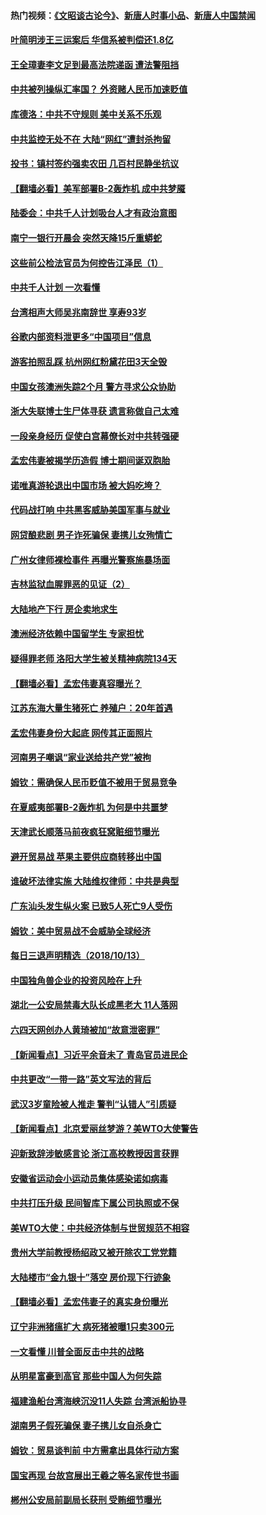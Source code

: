 #### 热门视频：[《文昭谈古论今》](https://github.com/gfw-breaker/wenzhao/blob/master/README.md)、[新唐人时事小品](https://github.com/gfw-breaker/ntdtv-comedy/blob/master/README.md)、[新唐人中国禁闻](https://github.com/gfw-breaker/ntdtv-news/blob/master/README.md)

#### [叶简明涉王三运案后 华信系被判偿还1.8亿](../pages/nsc413/n10784257.md) 

#### [王全璋妻李文足到最高法院递函 遭法警阻挡](../pages/nsc413/n10784126.md) 

#### [中共被列操纵汇率国？ 外资赌人民币加速贬值](../pages/nsc413/n10784164.md) 

#### [库德洛：中共不守规则 美中关系不乐观](../pages/nsc413/n10783682.md) 

#### [中共监控无处不在 大陆“网红”遭封杀拘留](../pages/nsc413/n10783783.md) 

#### [投书：镇村签约强卖农田 几百村民静坐抗议](../pages/nsc413/n10784016.md) 

#### [【翻墙必看】美军部署B-2轰炸机 成中共梦魇](../pages/nsc413/n10783535.md) 

#### [陆委会：中共千人计划吸台人才有政治意图](../pages/nsc413/n10783800.md) 

#### [南宁一银行开晨会 突然天降15斤重蟒蛇](../pages/nsc413/n10783808.md) 

#### [这些前公检法官员为何控告江泽民（1）](../pages/nsc413/n10781793.md) 

#### [中共千人计划 一次看懂](../pages/nsc413/n10783689.md) 

#### [台湾相声大师吴兆南辞世 享寿93岁](../pages/nsc413/n10783518.md) 

#### [谷歌内部资料泄更多“中国项目”信息](../pages/nsc413/n10783142.md) 

#### [游客拍照乱踩 杭州网红粉黛花田3天全毁](../pages/nsc413/n10783462.md) 

#### [中国女孩澳洲失踪2个月 警方寻求公众协助](../pages/nsc413/n10783452.md) 

#### [浙大失联博士生尸体寻获 遗言称做自己太难](../pages/nsc413/n10783417.md) 

#### [一段亲身经历 促使白宫幕僚长对中共转强硬](../pages/nsc413/n10783404.md) 

#### [孟宏伟妻被揭学历造假 博士期间诞双胞胎](../pages/nsc413/n10783343.md) 

#### [诺唯真游轮退出中国市场 被大妈吃垮？](../pages/nsc413/n10783382.md) 

#### [代码战打响 中共黑客威胁美国军事与就业](../pages/nsc413/n10783324.md) 

#### [网贷酿悲剧 男子诈死骗保 妻携儿女殉情亡](../pages/nsc413/n10783186.md) 

#### [广州女律师裸检事件 再曝光警察施暴场面](../pages/nsc413/n10783159.md) 

#### [吉林监狱血腥罪恶的见证（2）](../pages/nsc413/n10774358.md) 

#### [大陆地产下行 房企卖地求生](../pages/nsc413/n10782792.md) 

#### [澳洲经济依赖中国留学生 专家担忧](../pages/nsc413/n10783174.md) 

#### [疑得罪老师 洛阳大学生被关精神病院134天](../pages/nsc413/n10783132.md) 

#### [【翻墙必看】孟宏伟妻真容曝光？](../pages/nsc413/n10782167.md) 

#### [江苏东海大量生猪死亡 养殖户：20年首遇](../pages/nsc413/n10782803.md) 

#### [孟宏伟妻身份大起底 网传其正面照片](../pages/nsc413/n10782349.md) 

#### [河南男子嘲讽“家业送给共产党”被拘](../pages/nsc413/n10782743.md) 

#### [姆钦：需确保人民币贬值不被用于贸易竞争](../pages/nsc413/n10782198.md) 

#### [在夏威夷部署B-2轰炸机 为何是中共噩梦](../pages/nsc413/n10781674.md) 

#### [天津武长顺落马前夜疯狂窝赃细节曝光](../pages/nsc413/n10782275.md) 

#### [避开贸易战 苹果主要供应商转移出中国](../pages/nsc413/n10781823.md) 

#### [谁破坏法律实施 大陆维权律师：中共是典型](../pages/nsc413/n10782080.md) 

#### [广东汕头发生纵火案 已致5人死亡9人受伤](../pages/nsc413/n10782265.md) 

#### [姆钦：美中贸易战不会威胁全球经济](../pages/nsc413/n10782089.md) 

#### [每日三退声明精选（2018/10/13）](../pages/nsc413/n10782102.md) 

#### [中国独角兽企业的投资风险在上升](../pages/nsc413/n10781873.md) 

#### [湖北一公安局禁毒大队长成黑老大 11人落网](../pages/nsc413/n10781952.md) 

#### [六四天网创办人黄琦被加“故意泄密罪”](../pages/nsc413/n10781750.md) 

#### [【新闻看点】习近平余音未了 青岛官员进民企](../pages/nsc413/n10781547.md) 

#### [中共更改“一带一路”英文写法的背后](../pages/nsc413/n10781696.md) 

#### [武汉3岁童险被人推走 警判“认错人”引质疑](../pages/nsc413/n10781802.md) 

#### [【新闻看点】北京爱丽丝梦游？美WTO大使警告](../pages/nsc413/n10781549.md) 

#### [迎新致辞涉敏感言论 浙江高校教授因言获罪](../pages/nsc413/n10781659.md) 

#### [安徽省运动会小运动员集体感染诺如病毒](../pages/nsc413/n10781689.md) 

#### [中共打压升级 民间智库下属公司执照或不保](../pages/nsc413/n10781592.md) 

#### [美WTO大使：中共经济体制与世贸规范不相容](../pages/nsc413/n10781260.md) 

#### [贵州大学前教授杨绍政又被开除农工党党籍](../pages/nsc413/n10781460.md) 

#### [大陆楼市“金九银十”落空 房价现下行迹象](../pages/nsc413/n10780850.md) 

#### [【翻墙必看】孟宏伟妻子的真实身份曝光](../pages/nsc413/n10780659.md) 

#### [辽宁非洲猪瘟扩大 病死猪被曝1只卖300元](../pages/nsc413/n10781018.md) 

#### [一文看懂  川普全面反击中共的战略](../pages/nsc413/n10780060.md) 

#### [从明星富豪到高官 那些中国人为何失踪](../pages/nsc413/n10780211.md) 

#### [福建渔船台湾海峡沉没11人失踪 台湾派船协寻](../pages/nsc413/n10781207.md) 

#### [湖南男子假死骗保 妻子携儿女自杀身亡](../pages/nsc413/n10781082.md) 

#### [姆钦：贸易谈判前 中方需拿出具体行动方案](../pages/nsc413/n10780360.md) 

#### [国宝再现 台故宫展出王羲之等名家传世书画](../pages/nsc413/n10780842.md) 

#### [郴州公安局前副局长获刑 受贿细节曝光](../pages/nsc413/n10780870.md) 

